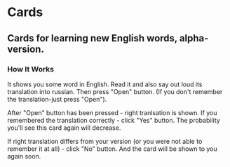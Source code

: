 # Cards

## Cards for learning new English words, alpha-version.

### How It Works
It shows you some word in English. Read it and also say out loud its translation into russian.
Then press "Open" button. (If you don't remember the translation-just press "Open").

After "Open" button has been pressed - right tranlsation is shown.
If you remembered the translation correctly - click "Yes" button. The probability you'll see this card again will decrease.

If right translation differs from your version (or you were not able to remember it at all) - click "No" button. And the card will be shown to you again soon.